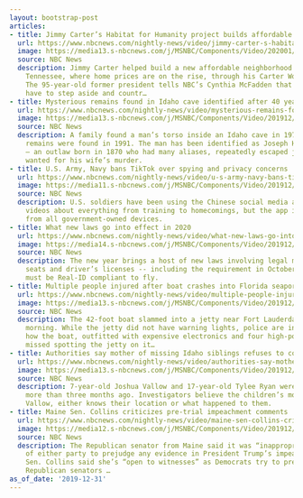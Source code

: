 ```yaml
---
layout: bootstrap-post
articles:
- title: Jimmy Carter’s Habitat for Humanity project builds affordable homes in Nashville
  url: https://www.nbcnews.com/nightly-news/video/jimmy-carter-s-habitat-for-humanity-project-builds-affordable-homes-in-nashville-75907653874
  image: https://media13.s-nbcnews.com/j/MSNBC/Components/Video/202001/nn_cmc_jimmy_carter_habitat_for_humanity_191231_1920x1080.nbcnews-fp-1200-630.jpg
  source: NBC News
  description: Jimmy Carter helped build a new affordable neighborhood in Nashville,
    Tennessee, where home prices are on the rise, through his Carter Work Project.
    The 95-year-old former president tells NBC’s Cynthia McFadden that someday he’ll
    have to step aside and countr…
- title: Mysterious remains found in Idaho cave identified after 40 years
  url: https://www.nbcnews.com/nightly-news/video/mysterious-remains-found-in-idaho-cave-identified-after-40-years-75908677616
  image: https://media13.s-nbcnews.com/j/MSNBC/Components/Video/201912/nn_jfr_cave_cold_case_191231_1920x1080.nbcnews-fp-1200-630.jpg
  source: NBC News
  description: A family found a man’s torso inside an Idaho cave in 1979, then more
    remains were found in 1991. The man has been identified as Joseph Henry Loveless
    — an outlaw born in 1870 who had many aliases, repeatedly escaped jail and was
    wanted for his wife’s murder.
- title: U.S. Army, Navy bans TikTok over spying and privacy concerns
  url: https://www.nbcnews.com/nightly-news/video/u-s-army-navy-bans-tiktok-over-spying-and-privacy-concerns-75907653794
  image: https://media11.s-nbcnews.com/j/MSNBC/Components/Video/201912/nn_gsc_us_army_base_bans_tiktok_191231_1920x1080.nbcnews-fp-1200-630.jpg
  source: NBC News
  description: U.S. soldiers have been using the Chinese social media app to make
    videos about everything from training to homecomings, but the app is now banned
    from all government-owned devices.
- title: What new laws go into effect in 2020
  url: https://www.nbcnews.com/nightly-news/video/what-new-laws-go-into-effect-in-2020-75908677570
  image: https://media14.s-nbcnews.com/j/MSNBC/Components/Video/201912/nn_pwi_new_laws_preview_191231_1920x1080.nbcnews-fp-1200-630.jpg
  source: NBC News
  description: The new year brings a host of new laws involving legal marijuana, car
    seats and driver’s licenses -- including the requirement in October that all licenses
    must be Real-ID compliant to fly.
- title: Multiple people injured after boat crashes into Florida seaport
  url: https://www.nbcnews.com/nightly-news/video/multiple-people-injured-after-boat-crashes-into-florida-seaport-75908677559
  image: https://media13.s-nbcnews.com/j/MSNBC/Components/Video/201912/nn_ksa_dramatic_boat_rescue_191231_1920x1080.nbcnews-fp-1200-630.jpg
  source: NBC News
  description: The 42-foot boat slammed into a jetty near Fort Lauderdale Tuesday
    morning. While the jetty did not have warning lights, police are investigating
    how the boat, outfitted with expensive electronics and four high-powered engines,
    missed spotting the jetty on it…
- title: Authorities say mother of missing Idaho siblings refuses to cooperate
  url: https://www.nbcnews.com/nightly-news/video/authorities-say-mother-of-missing-idaho-siblings-refuses-to-cooperate-75909189558
  image: https://media13.s-nbcnews.com/j/MSNBC/Components/Video/201912/nn_cbe_missing_idaho_siblings_191231_1920x1080.nbcnews-fp-1200-630.jpg
  source: NBC News
  description: 7-year-old Joshua Vallow and 17-year-old Tylee Ryan were last seen
    more than three months ago. Investigators believe the children’s mother, Lori
    Vallow, either knows their location or what happened to them.
- title: Maine Sen. Collins criticizes pre-trial impeachment comments
  url: https://www.nbcnews.com/nightly-news/video/maine-sen-collins-criticizes-pre-trial-impeachment-comments-75907653737
  image: https://media12.s-nbcnews.com/j/MSNBC/Components/Video/201912/nn_gbe_president_trump_impeachment_191231_1920x1080.nbcnews-fp-1200-630.jpg
  source: NBC News
  description: The Republican senator from Maine said it was “inappropriate” for members
    of either party to prejudge any evidence in President Trump’s impeachment trial.
    Sen. Collins said she’s “open to witnesses” as Democrats try to pressure vulnerable
    Republican senators …
as_of_date: '2019-12-31'
---
```



